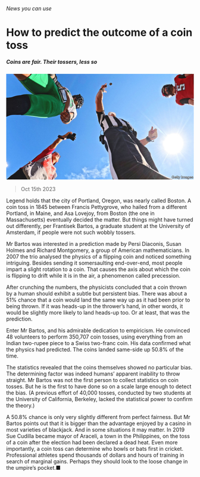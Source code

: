 ###### News you can use

# How to predict the outcome of a coin toss 

##### Coins are fair. Their tossers, less so 

![image](images/20231021_STP001.jpg) 

> Oct 15th 2023 

Legend holds that the city of Portland, Oregon, was nearly called Boston. A coin toss in 1845 between Francis Pettygrove, who hailed from a different Portland, in Maine, and Asa Lovejoy, from Boston (the one in Massachusetts) eventually decided the matter. But things might have turned out differently, per Frantisek Bartos, a graduate student at the University of Amsterdam, if people were not such wobbly tossers.

Mr Bartos was interested in a prediction made by Persi Diaconis, Susan Holmes and Richard Montgomery, a group of American mathematicians. In 2007 the trio analysed the physics of a flipping coin and noticed something intriguing. Besides sending it somersaulting end-over-end, most people impart a slight rotation to a coin. That causes the axis about which the coin is flipping to drift while it is in the air, a phenomenon called precession.

After crunching the numbers, the physicists concluded that a coin thrown by a human should exhibit a subtle but persistent bias. There was about a 51% chance that a coin would land the same way up as it had been prior to being thrown. If it was heads-up in the thrower’s hand, in other words, it would be slightly more likely to land heads-up too. Or at least, that was the prediction.

Enter Mr Bartos, and his admirable dedication to empiricism. He convinced 48 volunteers to perform 350,707 coin tosses, using everything from an Indian two-rupee piece to a Swiss two-franc coin. His data confirmed what the physics had predicted. The coins landed same-side up 50.8% of the time. 

The statistics revealed that the coins themselves showed no particular bias. The determining factor was indeed humans’ apparent inability to throw straight. Mr Bartos was not the first person to collect statistics on coin tosses. But he is the first to have done so on a scale large enough to detect the bias. (A previous effort of 40,000 tosses, conducted by two students at the University of California, Berkeley, lacked the statistical power to confirm the theory.)

A 50.8% chance is only very slightly different from perfect fairness. But Mr Bartos points out that it is bigger than the advantage enjoyed by a casino in most varieties of blackjack. And in some situations it may matter. In 2019 Sue Cudilla became mayor of Araceli, a town in the Philippines, on the toss of a coin after the election had been declared a dead heat. Even more importantly, a coin toss can determine who bowls or bats first in cricket. Professional athletes spend thousands of dollars and hours of training in search of marginal gains. Perhaps they should look to the loose change in the umpire’s pocket.■


